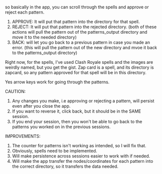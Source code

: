 so basically in the app, you can scroll through the spells and approve or reject each pattern.

1. APPROVE: It will put that pattern into the directory for that spell.
2. REJECT: It will put that pattern into the rejected directory. (both of these actions will pull the pattern out of the patterns_output directory and move it to the needed directory)
3. BACK: will let you go back to a previous pattern in case you made an error. (this will pull the pattern out of the new directory and mvoe it back to the patterns_output directory)

Right now, for the spells, I've used Clash Royale spells and the images are weirdly named, but you get the gist. Zap card is a spell, and its directory is zapcard, so any pattern approved for that spell will be in this directory.

Yes arrow keys work for going through the patterns.


CAUTION: 

1. Any changes you make, i.e approving or rejecting a pattern, will persist even after you close the app.
2. If you want to reverse it, click back, but it should be in the SAME session.
3. If you end your session, then you won't be able to go back to the patterns you worked on in the previous sessions. 

IMPROVEMENTS:

1. The counter for patterns isn't working as intended, so I will fix that.
2. Obviously, spells need to be implemented.
3. Will make persistence across sessions easier to work with if needed.
4. Will make the app transfer the nodes/coordinates for each pattern into the correct directory, so it transfers the data needed.
